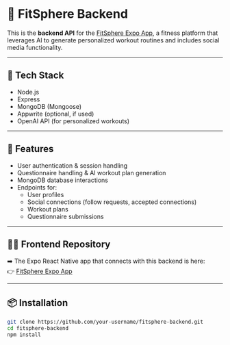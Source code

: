 # 🧠 FitSphere Backend

This is the **backend API** for the [FitSphere Expo App](https://github.com/your-username/fitsphere-app), a fitness platform that leverages AI to generate personalized workout routines and includes social media functionality.

---

## 🔧 Tech Stack

- Node.js
- Express
- MongoDB (Mongoose)
- Appwrite (optional, if used)
- OpenAI API (for personalized workouts)

---

## 🚀 Features

- User authentication & session handling  
- Questionnaire handling & AI workout plan generation  
- MongoDB database interactions  
- Endpoints for:
  - User profiles
  - Social connections (follow requests, accepted connections)
  - Workout plans
  - Questionnaire submissions

---

## 🧑‍💻 Frontend Repository

➡️ The Expo React Native app that connects with this backend is here:  
👉 [FitSphere Expo App]([https://github.com/your-username/fitsphere-app](https://github.com/your-username/fitsphere-app))

---

## 📦 Installation

```bash
git clone https://github.com/your-username/fitsphere-backend.git
cd fitsphere-backend
npm install
